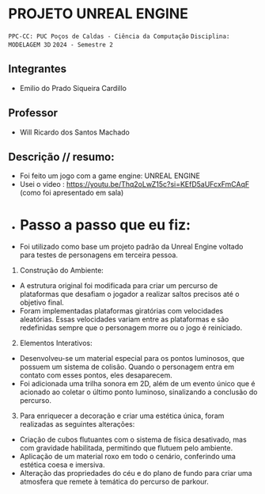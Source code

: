 # PROJETO UNREAL ENGINE

`PPC-CC: PUC Poços de Caldas - Ciência da Computação`
`Disciplina: MODELAGEM 3D`
`2024 - Semestre 2`

## Integrantes

- Emilio do Prado Siqueira Cardillo

## Professor

- Will Ricardo dos Santos Machado

## Descrição // resumo: 

- Foi feito um jogo com a game engine: UNREAL ENGINE
- Usei o video : https://youtu.be/Thq2oLwZ15c?si=KEfD5aUFcxFmCAqF (como foi apresentado em sala)
- # Passo a passo que eu fiz:
- Foi utilizado como base um projeto padrão da Unreal Engine voltado para testes de personagens em terceira pessoa.
1. Construção do Ambiente:
- A estrutura original foi modificada para criar um percurso de plataformas que desafiam o jogador a realizar saltos precisos até o objetivo final.
- Foram implementadas plataformas giratórias com velocidades aleatórias. Essas velocidades variam entre as plataformas e são redefinidas sempre que o personagem morre ou o jogo é reiniciado.
2. Elementos Interativos:
- Desenvolveu-se um material especial para os pontos luminosos, que possuem um sistema de colisão. Quando o personagem entra em contato com esses pontos, eles desaparecem.
- Foi adicionada uma trilha sonora em 2D, além de um evento único que é acionado ao coletar o último ponto luminoso, sinalizando a conclusão do percurso.
3. Para enriquecer a decoração e criar uma estética única, foram realizadas as seguintes alterações:
- Criação de cubos flutuantes com o sistema de física desativado, mas com gravidade habilitada, permitindo que flutuem pelo ambiente.
- Aplicação de um material roxo em todo o cenário, conferindo uma estética coesa e imersiva.
- Alteração das propriedades do céu e do plano de fundo para criar uma atmosfera que remete à temática do percurso de parkour.

